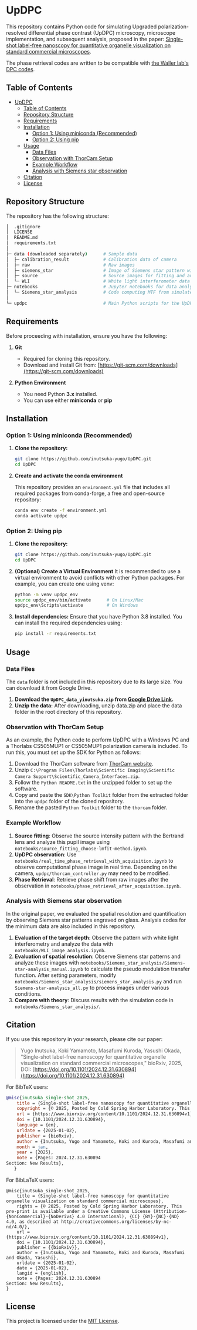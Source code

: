 # UpDPC

This repository contains Python code for simulating Upgraded polarization-resolved differential phase contrast (UpDPC) microscopy, microscope implementation, and subsequent analysis, proposed in the paper: [Single-shot label-free nanoscopy for quantitative organelle visualization on standard commercial microscopes](https://doi.org/10.1101/2024.12.31.630894).

The phase retrieval codes are written to be compatible with [the Waller lab's DPC codes][1].

[1]: https://github.com/Waller-Lab/DPC_withAberrationCorrection/tree/master

## Table of Contents

- [UpDPC](#updpc)
  - [Table of Contents](#table-of-contents)
  - [Repository Structure](#repository-structure)
  - [Requirements](#requirements)
  - [Installation](#installation)
    - [Option 1: Using miniconda (Recommended)](#option-1-using-miniconda-recommended)
    - [Option 2: Using pip](#option-2-using-pip)
  - [Usage](#usage)
    - [Data Files](#data-files)
    - [Observation with ThorCam Setup](#observation-with-thorcam-setup)
    - [Example Workflow](#example-workflow)
    - [Analysis with Siemens star observation](#analysis-with-siemens-star-observation)
  - [Citation](#citation)
  - [License](#license)

## Repository Structure

The repository has the following structure:

```bash
│  .gitignore
│  LICENSE
│  README.md
│  requirements.txt
│
├─ data (downloaded separately)      # Sample data
│  ├─ calibration_result             # Calibration data of camera
│  ├─ raw                            # Raw images
│  ├─ siemens_star                   # Image of Siemens star pattern with UpDPC setup
│  ├─ source                         # Source images for fitting and analysis
│  └─ WLI                            # White light interferometer data to evaluate the carved glass
├─ notebooks                         # Jupyter notebooks for data analysis and processing
│  └─ Siemens_star_analysis          # Code computing MTF from simulated and experimental Siemens star images
│
└─ updpc                             # Main Python scripts for the UpDPC algorithm
```

## Requirements

Before proceeding with installation, ensure you have the following:

1. **Git**

   - Required for cloning this repository.
   - Download and install Git from: [https://git-scm.com/downloads](https://git-scm.com/downloads)

2. **Python Environment**
   - You need Python **3.x** installed.
   - You can use either **miniconda** or **pip**

## Installation

### Option 1: Using miniconda (Recommended)

1. **Clone the repository:**

   ```bash
   git clone https://github.com/inutsuka-yugo/UpDPC.git
   cd UpDPC
   ```

2. **Create and activate the conda environment**

   This repository provides an `environment.yml` file that includes all required packages from conda-forge, a free and open-source repository:

   ```bash
   conda env create -f environment.yml
   conda activate updpc
   ```

### Option 2: Using pip

1. **Clone the repository:**

   ```bash
   git clone https://github.com/inutsuka-yugo/UpDPC.git
   cd UpDPC
   ```

2. **(Optional) Create a Virtual Environment**
   It is recommended to use a virtual environment to avoid conflicts with other Python packages. For example, you can create one using venv:

   ```bash
   python -m venv updpc_env
   source updpc_env/bin/activate      # On Linux/Mac
   updpc_env\Scripts\activate         # On Windows
   ```

3. **Install dependencies:**
   Ensure that you have Python 3.8 installed. You can install the required dependencies using:

   ```bash
   pip install -r requirements.txt
   ```

## Usage

### Data Files

The `data` folder is not included in this repository due to its large size. You can download it from Google Drive.

1. **Download the `UpDPC_data_yinutsuka.zip` from [Google Drive Link](https://drive.google.com/file/d/1UQF8Zqn5t33CkcqZ9V9yitfGQGt_uPXd/view?usp=sharing).**
2. **Unzip the data:** After downloading, unzip data.zip and place the data folder in the root directory of this repository.

### Observation with ThorCam Setup

As an example, the Python code to perform UpDPC with a Windows PC and a Thorlabs CS505MUP1 or CS505MUP1 polarization camera is included.
To run this, you must set up the SDK for Python as follows:

1. Download the ThorCam software from [ThorCam website](https://www.thorlabs.co.jp/software_pages/ViewSoftwarePage.cfm?Code=ThorCam).
2. Unzip `C:\Program Files\Thorlabs\Scientific Imaging\Scientific Camera Support\Scientific_Camera_Interfaces.zip`.
3. Follow the `Python README.txt` in the unzipped folder to set up the software.
4. Copy and paste the `SDK\Python Toolkit` folder from the extracted folder into the `updpc` folder of the cloned repository.
5. Rename the pasted `Python Toolkit` folder to the `thorcam` folder.

<!-- 例として、Windows PC と Thorlabs 製の偏光カメラである CS505MUP1 や CS505MUP1 を使って UpDPC を使用する場合の Python コードも付属している。
実行する場合は、以下の手順で Python 用の SDK をセットアップする必要がある。
- ThorCam ソフトウェアを https://www.thorlabs.co.jp/software_pages/ViewSoftwarePage.cfm?Code=ThorCam からダウンロードする
- `C:\Program Files\Thorlabs\Scientific Imaging\Scientific Camera Support\Scientific_Camera_Interfaces.zip` を解凍する
- 解凍したフォルダ内の `Python README.txt` に従ってセットアップする
- 解凍したフォルダ内の `SDK\Python Toolkit` フォルダをコピーし、この clone した repository の `updpc` フォルダ内にペーストする
- ペーストした `Python Toolkit` を `thorcam` フォルダに rename する -->

### Example Workflow

1. **Source fitting**: Observe the source intensity pattern with the Bertrand lens and analyze this pupil image using `notebooks/source_fitting_choose-lmfit-method.ipynb`.
2. **UpDPC observation**: Use `notebooks/real_time_phase_retrieval_with_acquisition.ipynb` to observe computational phase image in real time. Depending on the camera, `updpc/thorcam_controller.py` may need to be modified.
3. **Phase Retrieval**: Retrieve phase shift from raw images after the observation in `notebooks/phase_retrieval_after_acquisition.ipynb`.

### Analysis with Siemens star observation

In the original paper, we evaluated the spatial resolution and quantification by observing Siemens star patterns engraved on glass. Analysis codes for the minimum data are also included in this repository.

1. **Evaluation of the target depth**: Observe the pattern with white light interferometry and analyze the data with `notebooks/WLI_image_analysis.ipynb`.
2. **Evaluation of spatial resolution**: Observe Siemens star patterns and analyze these images with `notebooks/Siemens_star_analysis/Siemens-star-analysis_manual.ipynb` to calculate the pseudo modulation transfer function. After setting parameters, modify `notebooks/Siemens_star_analysis/siemens_star_analysis.py` and run `Siemens-star-analysis_all.py` to process images under various conditions.
3. **Compare with theory**: Discuss results with the simulation code in `notebooks/Siemens_star_analysis/`.

## Citation

If you use this repository in your research, please cite our paper:

> Yugo Inutsuka, Koki Yamamoto, Masafumi Kuroda, Yasushi Okada, "Single-shot label-free nanoscopy for quantitative organelle visualization on standard commercial microscopes," bioRxiv, 2025, DOI: [https://doi.org/10.1101/2024.12.31.630894](https://doi.org/10.1101/2024.12.31.630894)

For BibTeX users:

```bibtex
@misc{inutsuka_single-shot_2025,
	title = {Single-shot label-free nanoscopy for quantitative organelle visualization on standard commercial microscopes},
	copyright = {© 2025, Posted by Cold Spring Harbor Laboratory. This pre-print is available under a Creative Commons License (Attribution-NonCommercial-NoDerivs 4.0 International), CC BY-NC-ND 4.0, as described at http://creativecommons.org/licenses/by-nc-nd/4.0/},
	url = {https://www.biorxiv.org/content/10.1101/2024.12.31.630894v1},
	doi = {10.1101/2024.12.31.630894},
	language = {en},
	urldate = {2025-01-02},
	publisher = {bioRxiv},
	author = {Inutsuka, Yugo and Yamamoto, Koki and Kuroda, Masafumi and Okada, Yasushi},
	month = jan,
	year = {2025},
	note = {Pages: 2024.12.31.630894
Section: New Results},
   }
```

For BibLaTeX users:

```biblatex
@misc{inutsuka_single-shot_2025,
	title = {Single-shot label-free nanoscopy for quantitative organelle visualization on standard commercial microscopes},
	rights = {© 2025, Posted by Cold Spring Harbor Laboratory. This pre-print is available under a Creative Commons License (Attribution-{NonCommercial}-{NoDerivs} 4.0 International), {CC} {BY}-{NC}-{ND} 4.0, as described at http://creativecommons.org/licenses/by-nc-nd/4.0/},
	url = {https://www.biorxiv.org/content/10.1101/2024.12.31.630894v1},
	doi = {10.1101/2024.12.31.630894},
	publisher = {{bioRxiv}},
	author = {Inutsuka, Yugo and Yamamoto, Koki and Kuroda, Masafumi and Okada, Yasushi},
	urldate = {2025-01-02},
	date = {2025-01-02},
	langid = {english},
	note = {Pages: 2024.12.31.630894
Section: New Results},
}
```

## License

This project is licensed under the [MIT License](LICENSE).
